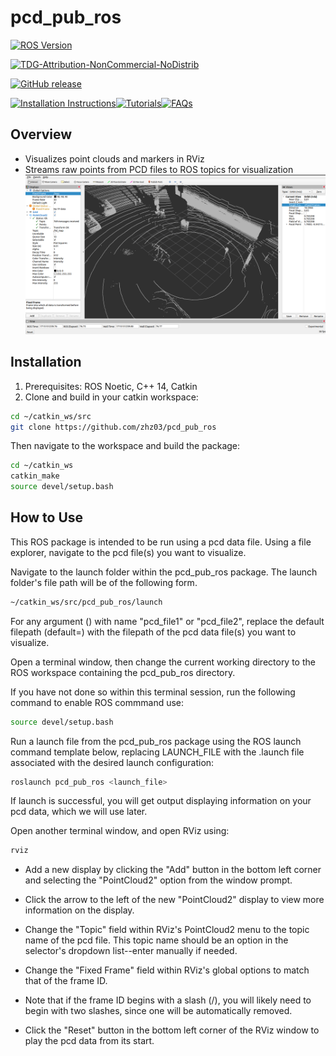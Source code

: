 # pcd_pub_ros

[![ROS Version](https://img.shields.io/badge/ROS-Noetic-green)](https://wiki.ros.org/noetic)

[![TDG-Attribution-NonCommercial-NoDistrib](https://img.shields.io/badge/license-TDG_Attribution_NC_NoDistrib-red)](LICENSE)

[![GitHub release](https://img.shields.io/github/release/zhz03/pcd_pub_ros.svg)](https://github.com/https://img.shields.io/github/release/zhz03/pcd_pub_ros/releases)

[![Installation Instructions](https://img.shields.io/badge/Installation-ROS-blue)](https://docs.ros.org/en/)[![Tutorials](https://img.shields.io/badge/Tutorials-ROS-orange)](https://docs.ros.org/en/)[![FAQs](https://img.shields.io/badge/FAQs-ROS-lightgrey)](https://docs.ros.org/en/)

## Overview
- Visualizes point clouds and markers in RViz
- Streams raw points from PCD files to ROS topics for visualization
![](pcd_viz_result.png)

## Installation
1. Prerequisites: ROS Noetic, C++ 14, Catkin
2. Clone and build in your catkin workspace:

```bash
cd ~/catkin_ws/src
git clone https://github.com/zhz03/pcd_pub_ros
```

Then navigate to the workspace and build the package:
```bash
cd ~/catkin_ws
catkin_make
source devel/setup.bash
```

## How to Use

This ROS package is intended to be run using a pcd data file. Using a file explorer, navigate to the pcd file(s) you want to visualize. 

Navigate to the launch folder within the pcd_pub_ros package. The launch folder's file path will be of the following form. 
```bash
~/catkin_ws/src/pcd_pub_ros/launch
```
For any argument (<arg>) with name "pcd_file1" or "pcd_file2", replace the default filepath (default=) with the filepath of the pcd data file(s) you want to visualize. 

Open a terminal window, then change the current working directory to the ROS workspace containing the pcd_pub_ros directory. 

If you have not done so within this terminal session, run the following command to enable ROS commmand use: 
```bash
source devel/setup.bash
```

Run a launch file from the pcd_pub_ros package using the ROS launch command template below, replacing LAUNCH_FILE with the .launch file associated with the desired launch configuration: 
```bash
roslaunch pcd_pub_ros <launch_file>
```

If launch is successful, you will get output displaying information on your pcd data, which we will use later. 

Open another terminal window, and open RViz using: 
```bash 
rviz 
``` 

- Add a new display by clicking the "Add" button in the bottom left corner and selecting the "PointCloud2" option from the window prompt. 

- Click the arrow to the left of the new "PointCloud2" display to view more information on the display. 

- Change the "Topic" field within RViz's PointCloud2 menu to the topic name of the pcd file. This topic name should be an option in the selector's dropdown list--enter manually if needed. 

- Change the "Fixed Frame" field within RViz's global options to match that of the frame ID. 

- Note that if the frame ID begins with a slash (/), you will likely need to begin with two slashes, since one will be automatically removed. 

- Click the "Reset" button in the bottom left corner of the RViz window to play the pcd data from its start.
